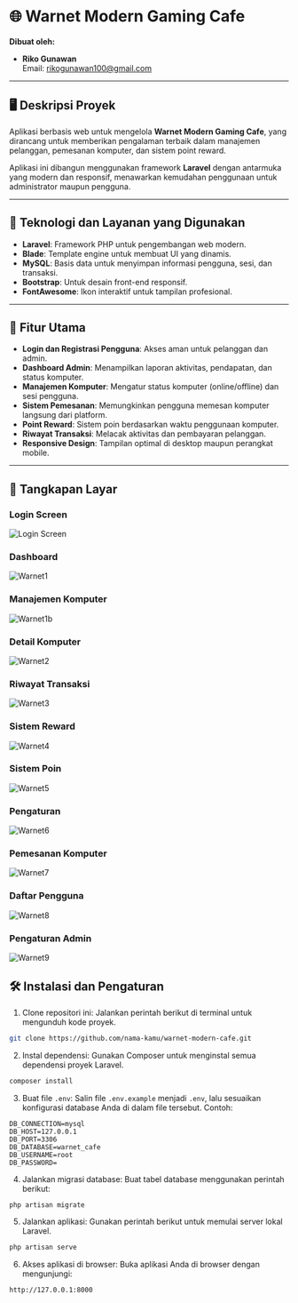 # 🌐 **Warnet Modern Gaming Cafe**

**Dibuat oleh:**  
- **Riko Gunawan**  
  Email: rikogunawan100@gmail.com  

---

## 🖥️ **Deskripsi Proyek**  
Aplikasi berbasis web untuk mengelola **Warnet Modern Gaming Cafe**, yang dirancang untuk memberikan pengalaman terbaik dalam manajemen pelanggan, pemesanan komputer, dan sistem point reward.  

Aplikasi ini dibangun menggunakan framework **Laravel** dengan antarmuka yang modern dan responsif, menawarkan kemudahan penggunaan untuk administrator maupun pengguna.

---

## 🚀 **Teknologi dan Layanan yang Digunakan**
- **Laravel**: Framework PHP untuk pengembangan web modern.  
- **Blade**: Template engine untuk membuat UI yang dinamis.  
- **MySQL**: Basis data untuk menyimpan informasi pengguna, sesi, dan transaksi.  
- **Bootstrap**: Untuk desain front-end responsif.  
- **FontAwesome**: Ikon interaktif untuk tampilan profesional.  

---

## 📱 **Fitur Utama**
- **Login dan Registrasi Pengguna**: Akses aman untuk pelanggan dan admin.  
- **Dashboard Admin**: Menampilkan laporan aktivitas, pendapatan, dan status komputer.  
- **Manajemen Komputer**: Mengatur status komputer (online/offline) dan sesi pengguna.  
- **Sistem Pemesanan**: Memungkinkan pengguna memesan komputer langsung dari platform.  
- **Point Reward**: Sistem poin berdasarkan waktu penggunaan komputer.  
- **Riwayat Transaksi**: Melacak aktivitas dan pembayaran pelanggan.  
- **Responsive Design**: Tampilan optimal di desktop maupun perangkat mobile.

---

## 📸 **Tangkapan Layar**

### Login Screen
![Login Screen](https://github.com/user-attachments/assets/904831c7-90ac-4e4c-b294-26ce298c4e3a)

### Dashboard
![Warnet1](https://github.com/user-attachments/assets/134e5b09-fdc0-4acb-997d-fd248768f95a)

### Manajemen Komputer
![Warnet1b](https://github.com/user-attachments/assets/cab6d635-ede1-4c11-a97a-433fc7d33a1a)

### Detail Komputer
![Warnet2](https://github.com/user-attachments/assets/faf992f5-1632-4736-896d-6f448c04a2a1)

### Riwayat Transaksi
![Warnet3](https://github.com/user-attachments/assets/4b776360-ca43-4a55-af1f-43f00d6e3993)

### Sistem Reward
![Warnet4](https://github.com/user-attachments/assets/910c8c7f-075a-41c7-8cfb-9a78679a4e5e)

### Sistem Poin
![Warnet5](https://github.com/user-attachments/assets/d093d2e9-0f11-4fa1-a2f2-8038621b1646)

### Pengaturan
![Warnet6](https://github.com/user-attachments/assets/f8b263a6-3f9f-43ef-9b86-b6cb5797ea7c)

### Pemesanan Komputer
![Warnet7](https://github.com/user-attachments/assets/fcb751af-8aed-4b5f-a2e0-b80b39cba73f)

### Daftar Pengguna
![Warnet8](https://github.com/user-attachments/assets/ac9c834a-9b68-40f6-8457-7b41fd640598)

### Pengaturan Admin
![Warnet9](https://github.com/user-attachments/assets/0e1c336c-e387-4005-8e6a-3ff45589f7ee)

## 🛠️ **Instalasi dan Pengaturan**

1. Clone repositori ini:
Jalankan perintah berikut di terminal untuk mengunduh kode proyek.
 
 ```bash
 git clone https://github.com/nama-kamu/warnet-modern-cafe.git
 ```

2. Instal dependensi:
Gunakan Composer untuk menginstal semua dependensi proyek Laravel.

```bash
composer install
```

3. Buat file `.env`:
Salin file `.env.example` menjadi `.env`, lalu sesuaikan konfigurasi database Anda di dalam file tersebut.
Contoh:

```env
DB_CONNECTION=mysql
DB_HOST=127.0.0.1
DB_PORT=3306
DB_DATABASE=warnet_cafe
DB_USERNAME=root
DB_PASSWORD=
```

4. Jalankan migrasi database:
Buat tabel database menggunakan perintah berikut:

```bash
php artisan migrate
```

5. Jalankan aplikasi:
Gunakan perintah berikut untuk memulai server lokal Laravel.

```bash
php artisan serve
```

6. Akses aplikasi di browser:
Buka aplikasi Anda di browser dengan mengunjungi:

```
http://127.0.0.1:8000
```

